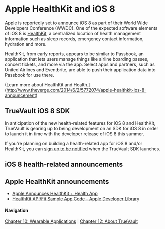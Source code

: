 # Apple HealthKit and iOS 8

Apple is reportedly set to announce iOS 8 as part of their World Wide Developers Conference (WWDC). One of the expected software elements of iOS 8 is [HealthKit](http://www.theverge.com/2014/6/2/5772074/apple-healthkit-ios-8-announcement), a centralized location of health management information such as sleep records, emergency contact information, hydration and more.

HealthKit, from early reports, appears to be similar to Passbook, an application that lets users manage things like airline boarding passes, concert tickets, and more via the app. Select apps and partners, such as United Airlines and Eventbrite, are able to push their application data into Passbook for use there. 

(Learn more about HealthKit and Health.](http://www.theverge.com/2014/6/2/5772074/apple-healthkit-ios-8-announcement)

## TrueVault iOS 8 SDK

In anticipation of the new health-related features for iOS 8 and HealthKit, TrueVault is gearing up to being development on an SDK for iOS 8 in order to launch it in time with the developer release of iOS 8 this summer. 

If you're planning on building a health-related app for iOS 8 and/or HealthKit, you can [sign up to be notified](http://go.truevault.com/ios8/) when the TrueVault SDK launches.

## iOS 8 health-related announcements

## Apple HealthKit announcements

+ [Apple Announces HealthKit + Health App](https://github.com/truevault/hipaa-compliance-developers-guide/blob/master/11%20Apple%20HealthKit%20and%20iOS%208.md)
+  [HealthKit API/Fit Sample App Code - Apple Developer Library](https://developer.apple.com/library/prerelease/ios/samplecode/Fit/Introduction/Intro.html)

#### Navigation

[Chapter 10: Wearable Applications](https://github.com/truevault/hipaa-compliance-developers-guide/blob/master/10%20Wearable%20Applications.md) | [Chapter 12: About TrueVault](https://github.com/truevault/hipaa-compliance-developers-guide/blob/master/12%20About%20TrueVault.md)
